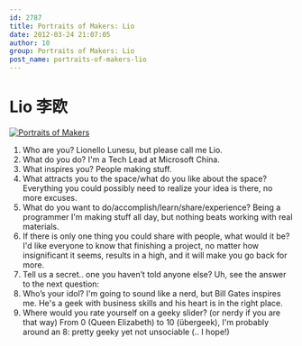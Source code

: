 ```yaml
---
id: 2787
title: Portraits of Makers: Lio
date: 2012-03-24 21:07:05
author: 10
group: Portraits of Makers: Lio
post_name: portraits-of-makers-lio
---
```


# Lio 李欧

[![Portraits of Makers](http://farm7.staticflickr.com/6213/6854417278_faf311f9a4_z.jpg)](http://www.flickr.com/photos/76398697@N08/6854417278/ "Portraits of Makers by xinchejian, on Flickr")
1. Who are you? Lionello Lunesu, but please call me Lio.
2. What do you do? I'm a Tech Lead at Microsoft China.
3. What inspires you? People making stuff.
4. What attracts you to the space/what do you like about the space? Everything you could possibly need to realize your idea is there, no more excuses.
5. What do you want to do/accomplish/learn/share/experience? Being a programmer I'm making stuff all day, but nothing beats working with real materials.
6. If there is only one thing you could share with people, what would it be? I'd like everyone to know that finishing a project, no matter how insignificant it seems, results in a high, and it will make you go back for more.
7. Tell us a secret.. one you haven’t told anyone else? Uh, see the answer to the next question:
8. Who’s your idol? I'm going to sound like a nerd, but Bill Gates inspires me. He's a geek with business skills and his heart is in the right place.
9. Where would you rate yourself on a geeky slider? (or nerdy if you are that way) From 0 (Queen Elizabeth) to 10 (übergeek), I'm probably around an 8: pretty geeky yet not unsociable (.. I hope!)